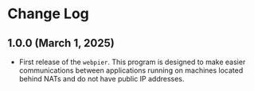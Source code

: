 # Change Log

## 1.0.0 (March 1, 2025)

- First release of the `webpier`. This program is designed to make easier communications between applications running on machines located behind NATs and do not have public IP addresses.
